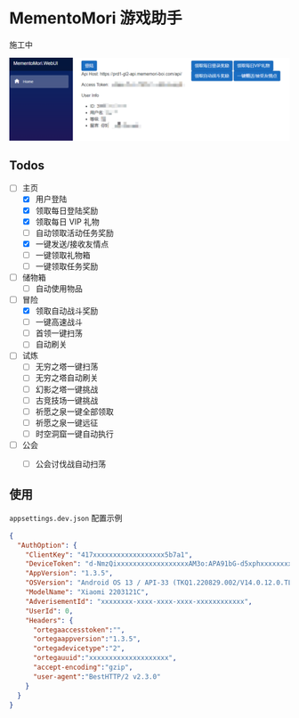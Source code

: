 ﻿# MementoMori 游戏助手

施工中

![](images/intro1.png)

## Todos

- [ ] 主页
  - [x] 用户登陆
  - [x] 领取每日登陆奖励
  - [x] 领取每日 VIP 礼物
  - [ ] 自动领取活动任务奖励
  - [x] 一键发送/接收友情点
  - [ ] 一键领取礼物箱
  - [ ] 一键领取任务奖励
- [ ] 储物箱
  - [ ] 自动使用物品
- [ ] 冒险
  - [x] 领取自动战斗奖励
  - [ ] 一键高速战斗
  - [ ] 首领一键扫荡
  - [ ] 自动刷关
- [ ] 试炼
  - [ ] 无穷之塔一键扫荡
  - [ ] 无穷之塔自动刷关
  - [ ] 幻影之塔一键挑战
  - [ ] 古竞技场一键挑战
  - [ ] 祈愿之泉一键全部领取
  - [ ] 祈愿之泉一键远征
  - [ ] 时空洞窟一键自动执行
- [ ] 公会
  - [ ] 公会讨伐战自动扫荡


## 使用

`appsettings.dev.json` 配置示例
```json
{
  "AuthOption": {
    "ClientKey": "417xxxxxxxxxxxxxxxxxx5b7a1",
    "DeviceToken": "d-NmzQixxxxxxxxxxxxxxxxxxAM3o:APA91bG-d5xphxxxxxxxxxxxxxxxxxx3Pglh4lxkxxxxxxxxxxxxxxxxxxUqArJc8uVkb",
    "AppVersion": "1.3.5",
    "OSVersion": "Android OS 13 / API-33 (TKQ1.220829.002/V14.0.12.0.TLACNXM)",
    "ModelName": "Xiaomi 2203121C",
    "AdverisementId": "xxxxxxxx-xxxx-xxxx-xxxx-xxxxxxxxxxxx",
    "UserId": 0,
    "Headers": {
      "ortegaaccesstoken":"",
      "ortegaappversion":"1.3.5",
      "ortegadevicetype":"2",
      "ortegauuid":"xxxxxxxxxxxxxxxxxxxx",
      "accept-encoding":"gzip",
      "user-agent":"BestHTTP/2 v2.3.0"
    }
  }
}
```